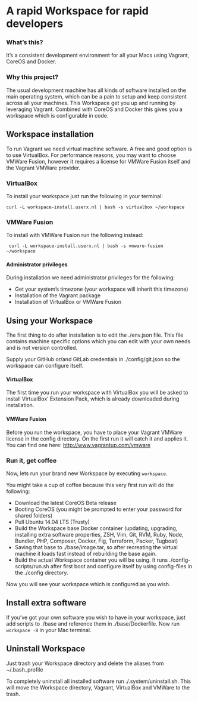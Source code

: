 # A rapid Workspace for rapid developers

### What’s this?
It’s a consistent development environment for all your Macs using Vagrant, CoreOS and Docker.

### Why this project?
The usual development machine has all kinds of software installed on the main operating system, which can be a pain to setup and keep consistent across all your machines. This Workspace get you up and running by leveraging Vagrant. Combined with CoreOS and Docker this gives you a workspace which is configurable in code.

## Workspace installation
To run Vagrant we need virtual machine software. A free and good option is to use VirtualBox. For performance reasons, you may want to choose VMWare Fusion, however it requires a license for VMWare Fusion itself and the Vagrant VMWare provider.

### VirtualBox
To install your workspace just run the following in your terminal:

	curl -L workspace-install.userx.nl | bash -s virtualbox ~/workspace

### VMWare Fusion
To install with VMWare Fusion run the following instead:

	 curl -L workspace-install.userx.nl | bash -s vmware-fusion ~/workspace

#### Administrator privileges
During installation we need administrator privileges for the following:
- Get your system’s timezone (your workspace will inherit this timezone)
- Installation of the Vagrant package
- Installation of VirtualBox or VMWare Fusion

## Using your Workspace
The first thing to do after installation is to edit the ./env.json file. This file contains machine specific options which you can edit with your own needs and is not version controlled.

Supply your GitHub or/and GitLab credentials in ./config/git.json so the workspace can configure itself.

#### VirtualBox
The first time you run your workspace with VirtualBox you will be asked to install VirtualBox’ Extension Pack, which is already downloaded during installation.

#### VMWare Fusion
Before you run the workspace, you have to place your Vagrant VMWare license in the config directory. On the first run it will catch it and applies it. You can find one here: http://www.vagrantup.com/vmware

### Run it, get coffee
Now, lets run your brand new Workspace by executing `workspace`.

You might take a cup of coffee because this very first run will do the following:
- Download the latest CoreOS Beta release
- Booting CoreOS (you might be prompted to enter your password for shared folders)
- Pull Ubuntu 14.04 LTS (Trusty)
- Build the Workspace base Docker container (updating, upgrading, installing extra software properties, ZSH, Vim, Git, RVM, Ruby, Node,  Bundler, PHP, Composer, Docker, Fig, Terraform, Packer, Tugboat)
- Saving that base to ./base/image.tar, so after recreating the virtual machine it loads fast instead of rebuilding the base again.
- Build the actual Workspace container you will be using. It runs ./config-scripts/run.sh after first boot and configure itself by using config-files in the ./config directory.

Now you will see your workspace which is configured as you wish.

## Install extra software
If you’ve got your own software you wish to have in your workspace, just add scripts to ./base and reference them in ./base/Dockerfile. Now run `workspace -B` in your Mac terminal.

## Uninstall Workspace
Just trash your Workspace directory and delete the aliases from ~/.bash_profile

To completely uninstall all installed software run ./.system/uninstall.sh. This will move the Workspace directory, Vagrant, VirtualBox and VMWare to the trash.